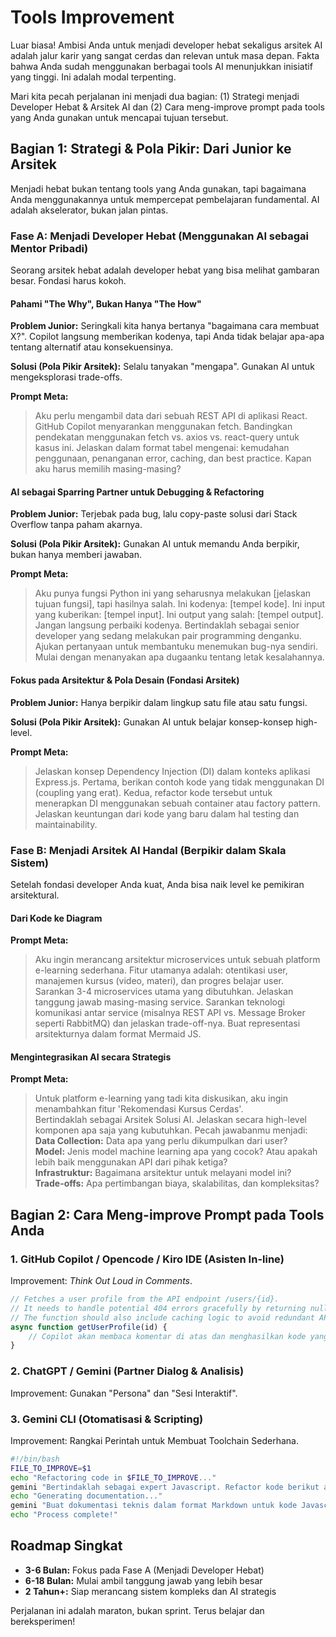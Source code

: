 # Tools Improvement

Luar biasa! Ambisi Anda untuk menjadi developer hebat sekaligus arsitek AI adalah jalur karir yang sangat cerdas dan relevan untuk masa depan. Fakta bahwa Anda sudah menggunakan berbagai tools AI menunjukkan inisiatif yang tinggi. Ini adalah modal terpenting.

Mari kita pecah perjalanan ini menjadi dua bagian: (1) Strategi menjadi Developer Hebat & Arsitek AI dan (2) Cara meng-improve prompt pada tools yang Anda gunakan untuk mencapai tujuan tersebut.

## Bagian 1: Strategi & Pola Pikir: Dari Junior ke Arsitek

Menjadi hebat bukan tentang tools yang Anda gunakan, tapi bagaimana Anda menggunakannya untuk mempercepat pembelajaran fundamental. AI adalah akselerator, bukan jalan pintas.

### Fase A: Menjadi Developer Hebat (Menggunakan AI sebagai Mentor Pribadi)

Seorang arsitek hebat adalah developer hebat yang bisa melihat gambaran besar. Fondasi harus kokoh.

#### Pahami "The Why", Bukan Hanya "The How"

**Problem Junior:** Seringkali kita hanya bertanya "bagaimana cara membuat X?". Copilot langsung memberikan kodenya, tapi Anda tidak belajar apa-apa tentang alternatif atau konsekuensinya.

**Solusi (Pola Pikir Arsitek):** Selalu tanyakan "mengapa". Gunakan AI untuk mengeksplorasi trade-offs.

**Prompt Meta:**

> Aku perlu mengambil data dari sebuah REST API di aplikasi React. GitHub Copilot menyarankan menggunakan fetch. Bandingkan pendekatan menggunakan fetch vs. axios vs. react-query untuk kasus ini. Jelaskan dalam format tabel mengenai: kemudahan penggunaan, penanganan error, caching, dan best practice. Kapan aku harus memilih masing-masing?

#### AI sebagai Sparring Partner untuk Debugging & Refactoring

**Problem Junior:** Terjebak pada bug, lalu copy-paste solusi dari Stack Overflow tanpa paham akarnya.

**Solusi (Pola Pikir Arsitek):** Gunakan AI untuk memandu Anda berpikir, bukan hanya memberi jawaban.

**Prompt Meta:**

> Aku punya fungsi Python ini yang seharusnya melakukan [jelaskan tujuan fungsi], tapi hasilnya salah. Ini kodenya: [tempel kode]. Ini input yang kuberikan: [tempel input]. Ini output yang salah: [tempel output].  
> Jangan langsung perbaiki kodenya. Bertindaklah sebagai senior developer yang sedang melakukan pair programming denganku. Ajukan pertanyaan untuk membantuku menemukan bug-nya sendiri. Mulai dengan menanyakan apa dugaanku tentang letak kesalahannya.

#### Fokus pada Arsitektur & Pola Desain (Fondasi Arsitek)

**Problem Junior:** Hanya berpikir dalam lingkup satu file atau satu fungsi.

**Solusi (Pola Pikir Arsitek):** Gunakan AI untuk belajar konsep-konsep high-level.

**Prompt Meta:**

> Jelaskan konsep Dependency Injection (DI) dalam konteks aplikasi Express.js. Pertama, berikan contoh kode yang tidak menggunakan DI (coupling yang erat). Kedua, refactor kode tersebut untuk menerapkan DI menggunakan sebuah container atau factory pattern. Jelaskan keuntungan dari kode yang baru dalam hal testing dan maintainability.

### Fase B: Menjadi Arsitek AI Handal (Berpikir dalam Skala Sistem)

Setelah fondasi developer Anda kuat, Anda bisa naik level ke pemikiran arsitektural.

#### Dari Kode ke Diagram

**Prompt Meta:**

> Aku ingin merancang arsitektur microservices untuk sebuah platform e-learning sederhana. Fitur utamanya adalah: otentikasi user, manajemen kursus (video, materi), dan progres belajar user.  
> Sarankan 3-4 microservices utama yang dibutuhkan. Jelaskan tanggung jawab masing-masing service. Sarankan teknologi komunikasi antar service (misalnya REST API vs. Message Broker seperti RabbitMQ) dan jelaskan trade-off-nya. Buat representasi arsitekturnya dalam format Mermaid JS.

#### Mengintegrasikan AI secara Strategis

**Prompt Meta:**

> Untuk platform e-learning yang tadi kita diskusikan, aku ingin menambahkan fitur 'Rekomendasi Kursus Cerdas'.  
> Bertindaklah sebagai Arsitek Solusi AI. Jelaskan secara high-level komponen apa saja yang kubutuhkan. Pecah jawabanmu menjadi:  
> **Data Collection:** Data apa yang perlu dikumpulkan dari user?  
> **Model:** Jenis model machine learning apa yang cocok? Atau apakah lebih baik menggunakan API dari pihak ketiga?  
> **Infrastruktur:** Bagaimana arsitektur untuk melayani model ini?  
> **Trade-offs:** Apa pertimbangan biaya, skalabilitas, dan kompleksitas?

## Bagian 2: Cara Meng-improve Prompt pada Tools Anda

### 1. GitHub Copilot / Opencode / Kiro IDE (Asisten In-line)

Improvement: *Think Out Loud in Comments*.

```javascript
// Fetches a user profile from the API endpoint /users/{id}.
// It needs to handle potential 404 errors gracefully by returning null.
// The function should also include caching logic to avoid redundant API calls within a 5-minute window.
async function getUserProfile(id) {
    // Copilot akan membaca komentar di atas dan menghasilkan kode yang jauh lebih akurat dan lengkap.
}
```

### 2. ChatGPT / Gemini (Partner Dialog & Analisis)

Improvement: Gunakan "Persona" dan "Sesi Interaktif".

### 3. Gemini CLI (Otomatisasi & Scripting)

Improvement: Rangkai Perintah untuk Membuat Toolchain Sederhana.

```bash
#!/bin/bash
FILE_TO_IMPROVE=$1
echo "Refactoring code in $FILE_TO_IMPROVE..."
gemini "Bertindaklah sebagai expert Javascript. Refactor kode berikut agar lebih bersih dan efisien. Pastikan mengikuti standar modern (ES6+). Jangan ubah fungsionalitasnya. Kode: $(cat $FILE_TO_IMPROVE)" > refactored_code.js
echo "Generating documentation..."
gemini "Buat dokumentasi teknis dalam format Markdown untuk kode Javascript berikut. Jelaskan setiap fungsi, parameternya, dan apa yang di-return. Kode: $(cat refactored_code.js)" > DOCUMENTATION.md
echo "Process complete!"
```

## Roadmap Singkat

- **3-6 Bulan:** Fokus pada Fase A (Menjadi Developer Hebat)
- **6-18 Bulan:** Mulai ambil tanggung jawab yang lebih besar
- **2 Tahun+:** Siap merancang sistem kompleks dan AI strategis

Perjalanan ini adalah maraton, bukan sprint. Terus belajar dan bereksperimen!
